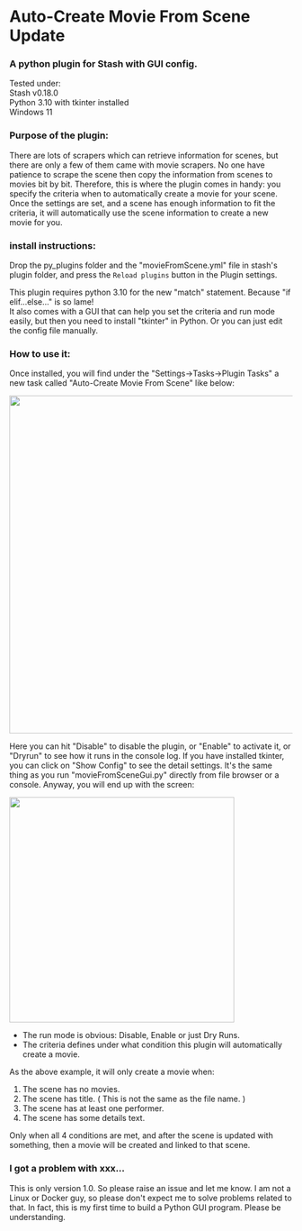 # Auto-Create Movie From Scene Update
### A python plugin for Stash with GUI config.

Tested under: <br>
Stash v0.18.0 <br>
Python 3.10 with tkinter installed <br>
Windows 11

### Purpose of the plugin:
There are lots of scrapers which can retrieve information for scenes, but there are only a few of them came with movie scrapers. No one have patience to scrape the scene then copy the information from scenes to movies bit by bit. Therefore, this is where the plugin comes in handy: you specify the criteria when to automatically create a movie for your scene. Once the settings are set, and a scene has enough information to fit the criteria, it will automatically use the scene information to create a new movie for you.

### install instructions:
Drop the py_plugins folder and the "movieFromScene.yml" file in stash's plugin folder, and press the `Reload plugins` button in the Plugin settings. <p>

This plugin requires python 3.10 for the new "match" statement. Because "if elif...else..." is so lame! <br>
It also comes with a GUI that can help you set the criteria and run mode easily, but then you need to install "tkinter" in Python. Or you can just edit the config file manually.

### How to use it:
Once installed, you will find under the "Settings->Tasks->Plugin Tasks" a new task called "Auto-Create Movie From Scene" like below:
<p>
<img src="https://user-images.githubusercontent.com/22040708/211181083-e24a7685-073e-4f0c-a00f-872dfbe34ab4.png" width=600 />
<p>
Here you can hit "Disable" to disable the plugin, or "Enable" to activate it, or "Dryrun" to see how it runs in the console log.
If you have installed tkinter, you can click on "Show Config" to see the detail settings.
It's the same thing as you run "movieFromSceneGui.py" directly from file browser or a console. Anyway, you will end up with the screen: 
<p>
<img src="https://user-images.githubusercontent.com/22040708/211181257-2182df00-0b8f-4c93-90d9-885dbb0172f6.png" width= 400 />
<p>
  
* The run mode is obvious: Disable, Enable or just Dry Runs.
* The criteria defines under what condition this plugin will automatically create a movie.
  
As the above example, it will only create a movie when:
  
1. The scene has no movies.
2. The scene has title. ( This is not the same as the file name. )
3. The scene has at least one performer.
4. The scene has some details text.
  
Only when all 4 conditions are met, and after the scene is updated with something, then a movie will be created and linked to that scene.

### I got a problem with xxx...
This is only version 1.0. So please raise an issue and let me know. I am not a Linux or Docker guy, so please don't expect me to solve
problems related to that. In fact, this is my first time to build a Python GUI program. Please be understanding.



